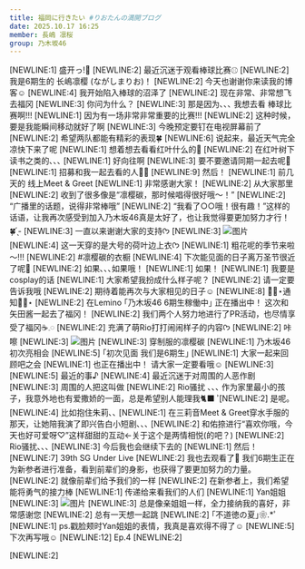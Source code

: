 ```yaml
---
title: 福岡に行きたい #りおたんの満開ブログ
date: 2025.10.17 16:25
member: 長嶋 凛桜
group: 乃木坂46
---
```


[NEWLINE:1]
盛开っ!🌸
[NEWLINE:2]
最近沉迷于观看棒球比赛⚾︎
[NEWLINE:2]
我是6期生的
长嶋凛樱
(ながしまりお)！
[NEWLINE:2]
今天也谢谢你来读我的博客☺︎
[NEWLINE:4]
我开始陷入棒球的沼泽了
[NEWLINE:2]
现在非常、非常想飞去福冈
[NEWLINE:3]
你问为什么？
[NEWLINE:3]
那是因为､､､
我想去看
棒球比赛啊!!!
[NEWLINE:1]
因为有一场非常非常重要的比赛!!!
[NEWLINE:2]
这种时候，要是我能瞬间移动就好了啊
[NEWLINE:3]
今晚预定要钉在电视屏幕前了
[NEWLINE:2]
希望两队都能有精彩的表现🍀
[NEWLINE:6]
说起来，最近天气完全凉快下来了呢
[NEWLINE:1]
想着想去看看红叶什么的🍁
[NEWLINE:2]
在红叶树下读书之类的､､､
[NEWLINE:1]
好向往啊
[NEWLINE:3]
要不要邀请同期一起去呢💭
[NEWLINE:1]
招募和我一起去看的人🙋‍♀️︎
[NEWLINE:9]
然后！
[NEWLINE:1]
前几天的
线上Meet & Greet
[NEWLINE:1]
非常感谢大家！
[NEWLINE:2]
从大家那里
[NEWLINE:2]
收到了很多像是“凛樱碳，那时候唱得很好哦～！”
[NEWLINE:2]
“广播里的话题，说得非常棒哦”
[NEWLINE:2]
“我看了○○哦！很有趣！”这样的话语，让我再次感受到加入乃木坂46真是太好了，也让我觉得要更加努力才行！🍀︎ ̖́-
[NEWLINE:3]
一直以来谢谢大家的支持ᡣ𐭩
[NEWLINE:3]
![图片](https://www.nogizaka46.com/files/46/diary/n46/MEMBER/moblog/202510/mobeINTrp.png)
[NEWLINE:4]
这一天穿的是大号的荷叶边上衣ᡣ𐭩
[NEWLINE:1]
粗花呢的季节来啦～!!!
[NEWLINE:2]
#凛樱碳的衣橱
[NEWLINE:4]
下次能见面的日子离万圣节很近了呢👻
[NEWLINE:2]
如果､､､如果哦！
[NEWLINE:1]
如果！
[NEWLINE:1]
我要是cosplay的话
[NEWLINE:1]
大家希望我扮成什么样子呢？
[NEWLINE:2]
请一定要告诉我哦
[NEWLINE:2]
期待着能再次与大家相见的日子☺︎
[NEWLINE:8]
⋆͛📢⋆通知⋆͛📢⋆
[NEWLINE:2]
在Lemino
｢乃木坂46 6期生稼働中｣
正在播出中！
这次和矢田酱一起去了福冈！
[NEWLINE:2]
我们两个人努力地进行了PR活动，也尽情享受了福冈☕𓈒𓏸︎︎︎︎
[NEWLINE:2]
充满了萌Rio打打闹闹样子的内容ᡣ𐭩
[NEWLINE:2]
咔嚓
[NEWLINE:3]
![图片](https://www.nogizaka46.com/files/46/diary/n46/MEMBER/moblog/202510/mobHfMHtT.jpg)
[NEWLINE:3]
穿制服的凛樱碳
[NEWLINE:1]
乃木坂46 初次亮相会
[NEWLINE:5]
｢初次见面 我们是6期生｣
[NEWLINE:1]
大家一起来回顾吧之会
[NEWLINE:1]
也正在播出中！
请大家一定要看哦☺︎
[NEWLINE:3]
️
[NEWLINE:5]
最近的事♪
[NEWLINE:4]
最近沉迷于对周围的人恶作剧
[NEWLINE:3]
周围的人把这叫做
[NEWLINE:2]
Rio骚扰
､､､
作为家里最小的孩子，我意外地也有爱撒娇的一面，总是希望别人能理我🐈‍⬛ ͗
[NEWLINE:2]
是呢。
[NEWLINE:4]
比如抱住朱莉､､
[NEWLINE:1]
在三莉音Meet & Greet穿水手服的那天，让她陪我演了即兴告白小短剧､､､
[NEWLINE:2]
和佑捺进行“喜欢你哦，今天也好可爱呀♡”这样甜甜的互动←关于这个是两情相悦(的吧？)
[NEWLINE:2]
Rio骚扰､､､
[NEWLINE:3]
今后我也会继续下去的
[NEWLINE:1]
然后！
[NEWLINE:7]
39th SG Under Live
[NEWLINE:2]
我也去观看了🦊
我们6期生正在为新参者进行准备，看到前辈们的身影，也获得了要更加努力的力量。
[NEWLINE:2]
就像前辈们给予我们的一样
[NEWLINE:2]
在新参者上，我们希望能将勇气的接力棒
[NEWLINE:1]
传递给来看我们的人们
[NEWLINE:1]
Yan姐姐
[NEWLINE:3]
![图片](https://www.nogizaka46.com/files/46/diary/n46/MEMBER/moblog/202510/moby5pVo6.jpg)
[NEWLINE:3]
总是像亲姐姐一样，全力接纳我的喜好，非常感谢您
[NEWLINE:2]
总有一天想一起跳
[NEWLINE:2]
｢不道徳の夏｣❀.*ﾟ
[NEWLINE:1]
ps.戳脸颊时Yan姐姐的表情，我真是喜欢得不得了☺︎
[NEWLINE:5]
下次再写哦☺︎
[NEWLINE:12]
Ep.4
[NEWLINE:2]

[NEWLINE:2]